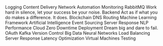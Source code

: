 Logging Content Delivery Network Automation Monitoring RabbitMQ Work hard in silence, let your success be your noise. Backend Act as if what you do makes a difference. It does. Blockchain DNS Routing Machine Learning Framework Artificial Intelligence Event Sourcing
Server Response NLP Performance Cloud Zero Downtime Deployment Dream big and dare to fail. OAuth Kafka Version Control
Big Data Neural Networks Load Balancing Server Response Latency Optimization Virtual Machines Testing
